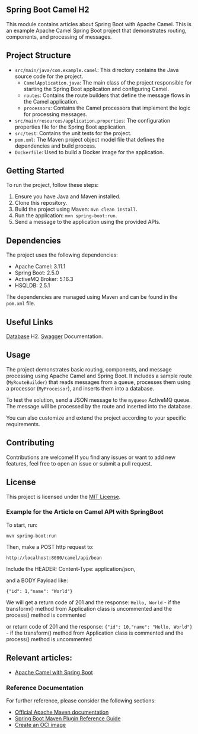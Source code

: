 ## Spring Boot Camel H2 

This module contains articles about Spring Boot with Apache Camel. This is an example Apache Camel Spring Boot project that demonstrates routing, components, and processing of messages.

## Project Structure

- `src/main/java/com.example.camel`: This directory contains the Java source code for the project.
    - `CamelApplication.java`: The main class of the project responsible for starting the Spring Boot application and configuring Camel.
    - `routes`: Contains the route builders that define the message flows in the Camel application.
    - `processors`: Contains the Camel processors that implement the logic for processing messages.
- `src/main/resources/application.properties`: The configuration properties file for the Spring Boot application.
- `src/test`: Contains the unit tests for the project.
- `pom.xml`: The Maven project object model file that defines the dependencies and build process.
- `Dockerfile`: Used to build a Docker image for the application.

## Getting Started

To run the project, follow these steps:

1. Ensure you have Java and Maven installed.
2. Clone this repository.
3. Build the project using Maven: `mvn clean install`.
4. Run the application: `mvn spring-boot:run`.
5. Send a message to the application using the provided APIs.

## Dependencies

The project uses the following dependencies:

- Apache Camel: 3.11.1
- Spring Boot: 2.5.0
- ActiveMQ Broker: 5.16.3
- HSQLDB: 2.5.1

The dependencies are managed using Maven and can be found in the `pom.xml` file.

## Useful Links
[Database](http://localhost:8080/h2-console/) H2.
[Swagger](http://localhost:8080/rest/api-doc) Documentation.

## Usage

The project demonstrates basic routing, components, and message processing using Apache Camel and Spring Boot. It includes a sample route (`MyRouteBuilder`) that reads messages from a queue, processes them using a processor (`MyProcessor`), and inserts them into a database.

To test the solution, send a JSON message to the `myqueue` ActiveMQ queue. The message will be processed by the route and inserted into the database.

You can also customize and extend the project according to your specific requirements.

## Contributing

Contributions are welcome! If you find any issues or want to add new features, feel free to open an issue or submit a pull request.

## License

This project is licensed under the [MIT License](LICENSE).

### Example for the Article on Camel API with SpringBoot

To start, run:

`mvn spring-boot:run`

Then, make a POST http request to:

`http://localhost:8080/camel/api/bean`

Include the HEADER: Content-Type: application/json,

and a BODY Payload like:

`{"id": 1,"name": "World"}`

We will get a return code of 201 and the response: `Hello, World` - if the transform() method from Application class is uncommented and the process() method is commented

or return code of 201 and the response: `{"id": 10,"name": "Hello, World"}` - if the transform() method from Application class is commented and the process() method is uncommented

## Relevant articles:

- [Apache Camel with Spring Boot](https://www.baeldung.com/apache-camel-spring-boot)

### Reference Documentation
For further reference, please consider the following sections:

* [Official Apache Maven documentation](https://maven.apache.org/guides/index.html)
* [Spring Boot Maven Plugin Reference Guide](https://docs.spring.io/spring-boot/docs/2.7.11/maven-plugin/reference/html/)
* [Create an OCI image](https://docs.spring.io/spring-boot/docs/2.7.11/maven-plugin/reference/html/#build-image)